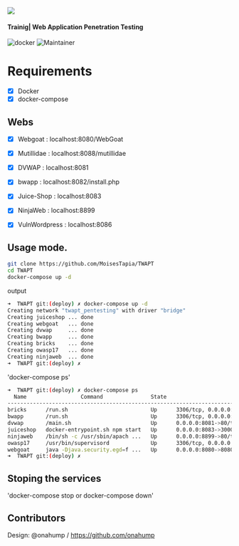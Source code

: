 ![](https://github.com/MoisesTapia/TWAPT/blob/deploy/TWAPT.png)
#### Trainig| Web Application Penetration Testing

![docker](https://img.shields.io/badge/Docker-v19.03.12-blue?style=plastic&logo=docker)
![Maintainer](https://img.shields.io/badge/Maintainer-Equinockx-success?style=plastic&logo=terraform)


# Requirements

- [X] Docker
- [X] docker-compose

## Webs
 - [X] Webgoat    : localhost:8080/WebGoat
 - [X] Mutillidae : localhost:8088/mutillidae
 - [X] DVWAP      : localhost:8081
 - [X] bwapp      : localhost:8082/install.php
 - [X] Juice-Shop : localhost:8083
 - [X] NinjaWeb   : localhost:8899
 - [X] VulnWordpress : localhost:8086


## Usage mode.

```bash
git clone https://github.com/MoisesTapia/TWAPT
cd TWAPT
docker-compose up -d

```
output

```bash
➜  TWAPT git:(deploy) ✗ docker-compose up -d      
Creating network "twapt_pentesting" with driver "bridge"
Creating juiceshop ... done
Creating webgoat   ... done
Creating dvwap     ... done
Creating bwapp     ... done
Creating bricks    ... done
Creating owasp17   ... done
Creating ninjaweb  ... done
➜  TWAPT git:(deploy) ✗ 

```
'docker-compose ps'

```bash
➜  TWAPT git:(deploy) ✗ docker-compose ps
  Name                 Command               State                          Ports                        
---------------------------------------------------------------------------------------------------------
bricks      /run.sh                          Up      3306/tcp, 0.0.0.0:8084->80/tcp                      
bwapp       /run.sh                          Up      3306/tcp, 0.0.0.0:8082->80/tcp                      
dvwap       /main.sh                         Up      0.0.0.0:8081->80/tcp                                
juiceshop   docker-entrypoint.sh npm start   Up      0.0.0.0:8083->3000/tcp                              
ninjaweb    /bin/sh -c /usr/sbin/apach ...   Up      0.0.0.0:8899->80/tcp                                
owasp17     /usr/bin/supervisord             Up      3306/tcp, 0.0.0.0:443->443/tcp, 0.0.0.0:8088->80/tcp
webgoat     java -Djava.security.egd=f ...   Up      0.0.0.0:8080->8080/tcp                              
➜  TWAPT git:(deploy) ✗ 

```

## Stoping the services

'docker-compose stop or docker-compose down'
## Contributors

Design: @onahump / https://github.com/onahump

